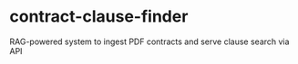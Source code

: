 # contract-clause-finder
RAG-powered system to ingest PDF contracts and serve clause search via API
